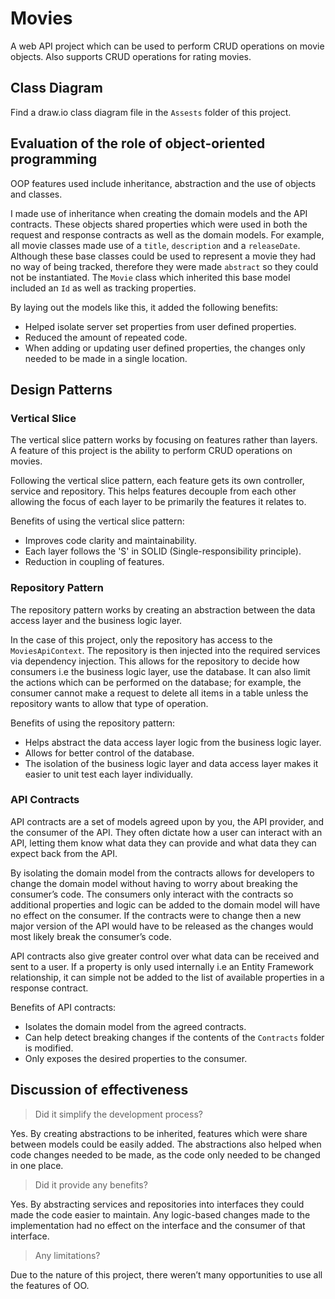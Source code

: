 # Movies

A web API project which can be used to perform CRUD operations on movie objects. Also supports CRUD
operations for rating movies.

## Class Diagram

Find a draw.io class diagram file in the `Assests` folder of this project.

## Evaluation of the role of object-oriented programming

OOP features used include inheritance, abstraction and the use of objects and classes.

I made use of inheritance when creating the domain models and the API contracts. These objects shared
properties which were used in both the request and response contracts as well as the domain models.
For example, all movie classes made use of a `title`, `description` and a `releaseDate`. Although
these base classes could be used to represent a movie they had no way of being tracked, therefore they
were made `abstract` so they could not be instantiated. The `Movie` class which inherited this base model
included an `Id` as well as tracking properties.

By laying out the models like this, it added the following benefits:
- Helped isolate server set properties from user defined properties.
- Reduced the amount of repeated code.
- When adding or updating user defined properties, the changes only needed to be made in a single location.

## Design Patterns

### Vertical Slice

The vertical slice pattern works by focusing on features rather than layers. A feature of this project is
the ability to perform CRUD operations on movies.

Following the vertical slice pattern, each feature gets its own controller, service and repository. This
helps features decouple from each other allowing the focus of each layer to be primarily the features it
relates to.

Benefits of using the vertical slice pattern:
- Improves code clarity and maintainability.
- Each layer follows the 'S' in SOLID (Single-responsibility principle).
- Reduction in coupling of features.

### Repository Pattern

The repository pattern works by creating an abstraction between the data access layer and the business
logic layer.

In the case of this project, only the repository has access to the `MoviesApiContext`. The repository is
then injected into the required services via dependency injection. This allows for the repository to decide
how consumers i.e the business logic layer, use the database. It can also limit the actions which can be
performed on the database; for example, the consumer cannot make a request to delete all items in a table
unless the repository wants to allow that type of operation.

Benefits of using the repository pattern:
- Helps abstract the data access layer logic from the business logic layer.
- Allows for better control of the database.
- The isolation of the business logic layer and data access layer makes it easier to unit test each
layer individually.

### API Contracts

API contracts are a set of models agreed upon by you, the API provider, and the consumer of the API. They
often dictate how a user can interact with an API, letting them know what data they can provide and what
data they can expect back from the API.

By isolating the domain model from the contracts allows for developers to change the domain model without
having to worry about breaking the consumer’s code. The consumers only interact with the contracts so 
additional properties and logic can be added to the domain model will have no effect on the consumer. If
the contracts were to change then a new major version of the API would have to be released as the changes
would most likely break the consumer’s code.

API contracts also give greater control over what data can be received and sent to a user. If a property is
only used internally i.e an Entity Framework relationship, it can simple not be added to the list of
available properties in a response contract.

Benefits of API contracts:
- Isolates the domain model from the agreed contracts.
- Can help detect breaking changes if the contents of the `Contracts` folder is modified.
- Only exposes the desired properties to the consumer.

## Discussion of effectiveness

> Did it simplify the development process?

Yes. By creating abstractions to be inherited, features which were share between models could be easily
added. The abstractions also helped when code changes needed to be made, as the code only needed to be
changed in one place.

> Did it provide any benefits?

Yes. By abstracting services and repositories into interfaces they could made the code easier to maintain.
Any logic-based changes made to the implementation had no effect on the interface and the consumer of that
interface.

> Any limitations?

Due to the nature of this project, there weren’t many opportunities to use all the features of OO.

